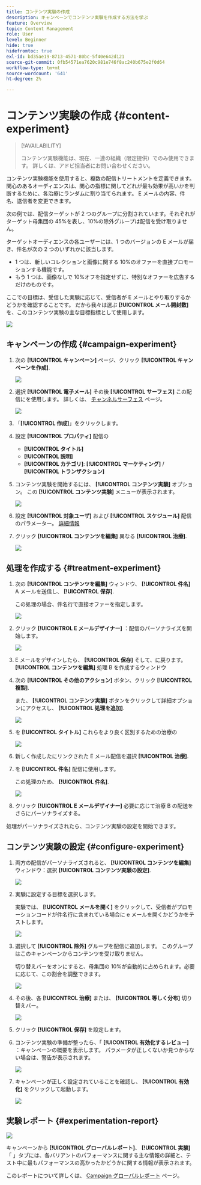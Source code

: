 ```yaml
---
title: コンテンツ実験の作成
description: キャンペーンでコンテンツ実験を作成する方法を学ぶ
feature: Overview
topic: Content Management
role: User
level: Beginner
hide: true
hidefromtoc: true
exl-id: bd35ae19-8713-4571-80bc-5f40e642d121
source-git-commit: 0fb54571ea7620c981e746f8ac240b675e2f0d64
workflow-type: tm+mt
source-wordcount: '641'
ht-degree: 2%

---
```


# コンテンツ実験の作成 {#content-experiment}

>[!AVAILABILITY]
>
>コンテンツ実験機能は、現在、一連の組織（限定提供）でのみ使用できます。 詳しくは、アドビ担当者にお問い合わせください。

コンテンツ実験機能を使用すると、複数の配信トリートメントを定義できます。 関心のあるオーディエンスは、関心の指標に関してどれが最も効果が高いかを判断するために、各治療にランダムに割り当てられます。 E メールの内容、件名、送信者を変更できます。

次の例では、配信ターゲットが 2 つのグループに分割されています。それぞれがターゲット母集団の 45%を表し、10%の除外グループは配信を受け取りません。

ターゲットオーディエンスの各ユーザーには、1 つのバージョンの E メールが届き、件名が次の 2 つのいずれかに該当します。

* 1 つは、新しいコレクションと画像に関する 10%のオファーを直接プロモーションする機能です。
* もう 1 つは、画像なしで 10%オフを指定せずに、特別なオファーを広告するだけのものです。

ここでの目標は、受信した実験に応じて、受信者が E メールとやり取りするかどうかを確認することです。 だから我々は選ぶ **[!UICONTROL メール開封数]** を、このコンテンツ実験の主な目標指標として使用します。

![](assets/content_experiment.png)

## キャンペーンの作成 {#campaign-experiment}

1. 次の **[!UICONTROL キャンペーン]** ページ、クリック **[!UICONTROL キャンペーンを作成]**.

   ![](assets/content_experiment_1.png)

1. 選択 **[!UICONTROL 電子メール]** その後 **[!UICONTROL サーフェス]** この配信にを使用します。 詳しくは、 [チャンネルサーフェス](../configuration/channel-surfaces.md) ページ。

   ![](assets/content_experiment_2.png)

1. 「**[!UICONTROL 作成]**」をクリックします。

1. 設定 **[!UICONTROL プロパティ]** 配信の
   * **[!UICONTROL タイトル]**
   * **[!UICONTROL 説明]**
   * **[!UICONTROL カテゴリ]**: **[!UICONTROL マーケティング]** / **[!UICONTROL トランザクション]**

1. コンテンツ実験を開始するには、 **[!UICONTROL コンテンツ実験]** オプション。 この **[!UICONTROL コンテンツ実験]** メニューが表示されます。

   ![](assets/content_experiment_3.png)

1. 設定 **[!UICONTROL 対象ユーザ]** および **[!UICONTROL スケジュール]** 配信のパラメーター。 [詳細情報](create-campaign.md)

1. クリック **[!UICONTROL コンテンツを編集]** 異なる **[!UICONTROL 治療]**.

   ![](assets/content_experiment_4.png)

## 処理を作成する {#treatment-experiment}

1. 次の **[!UICONTROL コンテンツを編集]** ウィンドウ、 **[!UICONTROL 件名]** A メールを送信し、 **[!UICONTROL 保存]**.

   この処理の場合、件名行で直接オファーを指定します。

   ![](assets/content_experiment_5.png)

1. クリック **[!UICONTROL E メールデザイナー]** ：配信のパーソナライズを開始します。

   ![](assets/content_experiment_6.png)

1. E メールをデザインしたら、 **[!UICONTROL 保存]** そして、に戻ります。 **[!UICONTROL コンテンツを編集]** 処理 B を作成するウィンドウ

1. 次の **[!UICONTROL その他のアクション]** ボタン、クリック **[!UICONTROL 複製]**.

   また、 **[!UICONTROL コンテンツ実験]** ボタンをクリックして詳細オプションにアクセスし、 **[!UICONTROL 処理を追加]**.

   ![](assets/content_experiment_7.png)

1. を **[!UICONTROL タイトル]** これらをより良く区別するための治療の

   ![](assets/content_experiment_8.png)

1. 新しく作成したにリンクされた E メール配信を選択 **[!UICONTROL 治療]**.

1. を **[!UICONTROL 件名]** 配信に使用します。

   この処理のため、 **[!UICONTROL 件名]**.

   ![](assets/content_experiment_9.png)

1. クリック **[!UICONTROL E メールデザイナー]** 必要に応じて治療 B の配送をさらにパーソナライズする。

処理がパーソナライズされたら、コンテンツ実験の設定を開始できます。

## コンテンツ実験の設定 {#configure-experiment}

1. 両方の配信がパーソナライズされると、 **[!UICONTROL コンテンツを編集]** ウィンドウ：選択 **[!UICONTROL コンテンツ実験の設定]**.

   ![](assets/content_experiment_10.png)

1. 実験に設定する目標を選択します。

   実験では、 **[!UICONTROL メールを開く]** をクリックして、受信者がプロモーションコードが件名行に含まれている場合に e メールを開くかどうかをテストします。

   ![](assets/content_experiment_11.png)

1. 選択して **[!UICONTROL 除外]** グループを配信に追加します。 このグループはこのキャンペーンからコンテンツを受け取りません。

   切り替えバーをオンにすると、母集団の 10%が自動的に占められます。必要に応じて、この割合を調整できます。

   ![](assets/content_experiment_12.png)

1. その後、各 **[!UICONTROL 治療]** または、 **[!UICONTROL 等しく分布]** 切り替えバー。

   ![](assets/content_experiment_13.png)

1. クリック **[!UICONTROL 保存]** を設定します。

1. コンテンツ実験の準備が整ったら、「 **[!UICONTROL 有効化するレビュー]** ：キャンペーンの概要を表示します。 パラメータが正しくないか見つからない場合は、警告が表示されます。

   ![](assets/content_experiment_15.png)

1. キャンペーンが正しく設定されていることを確認し、 **[!UICONTROL 有効化]** をクリックして起動します。

   ![](assets/content_experiment_14.png)

## 実験レポート {#experimentation-report}

![](assets/experimentation_report_3.png)

キャンペーンから **[!UICONTROL グローバルレポート]**、 **[!UICONTROL 実験]** 「 」タブには、各バリアントのパフォーマンスに関する主な情報の詳細と、テスト中に最もパフォーマンスの高かったかどうかに関する情報が表示されます。

このレポートについて詳しくは、 [Campaign グローバルレポート](../campaigns/content-experiment.md#experimentation-report) ページ。
